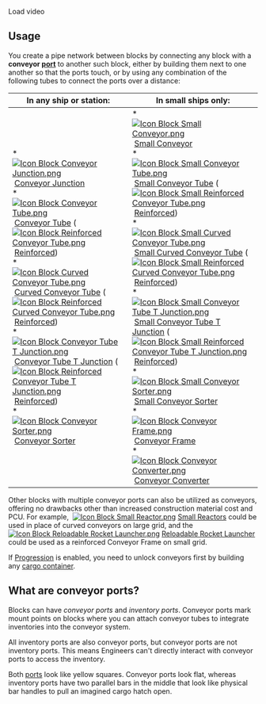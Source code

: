 Load video

## Usage

You create a pipe network between blocks by connecting any block with a **conveyor [port](https://spaceengineers.wiki.gg/wiki/Port "Port")** to another such block, either by building them next to one another so that the ports touch, or by using any combination of the following tubes to connect the ports over a distance:

| In any ship or station: | In small ships only: |
| --- | --- |
| *    [![Icon Block Conveyor Junction.png](https://spaceengineers.wiki.gg/images/thumb/c/c4/Icon_Block_Conveyor_Junction.png/21px-Icon_Block_Conveyor_Junction.png?500970)](https://spaceengineers.wiki.gg/wiki/Conveyor_Junction "Conveyor Junction") [Conveyor Junction](https://spaceengineers.wiki.gg/wiki/Conveyor_Junction "Conveyor Junction")<br>*    [![Icon Block Conveyor Tube.png](https://spaceengineers.wiki.gg/images/thumb/7/7c/Icon_Block_Conveyor_Tube.png/21px-Icon_Block_Conveyor_Tube.png?1768a0)](https://spaceengineers.wiki.gg/wiki/Conveyor_Tube "Conveyor Tube") [Conveyor Tube](https://spaceengineers.wiki.gg/wiki/Conveyor_Tube "Conveyor Tube") ( [![Icon Block Reinforced Conveyor Tube.png](https://spaceengineers.wiki.gg/images/thumb/4/47/Icon_Block_Reinforced_Conveyor_Tube.png/21px-Icon_Block_Reinforced_Conveyor_Tube.png?c2320d)](https://spaceengineers.wiki.gg/wiki/Reinforced_Conveyor_Tube "Reinforced Conveyor Tube") [Reinforced](https://spaceengineers.wiki.gg/wiki/Reinforced_Conveyor_Tube "Reinforced Conveyor Tube"))<br>*    [![Icon Block Curved Conveyor Tube.png](https://spaceengineers.wiki.gg/images/thumb/c/c0/Icon_Block_Curved_Conveyor_Tube.png/21px-Icon_Block_Curved_Conveyor_Tube.png?234f56)](https://spaceengineers.wiki.gg/wiki/Curved_Conveyor_Tube "Curved Conveyor Tube") [Curved Conveyor Tube](https://spaceengineers.wiki.gg/wiki/Curved_Conveyor_Tube "Curved Conveyor Tube") ( [![Icon Block Reinforced Curved Conveyor Tube.png](https://spaceengineers.wiki.gg/images/thumb/a/a4/Icon_Block_Reinforced_Curved_Conveyor_Tube.png/21px-Icon_Block_Reinforced_Curved_Conveyor_Tube.png?c2320d)](https://spaceengineers.wiki.gg/wiki/Reinforced_Curved_Conveyor_Tube "Reinforced Curved Conveyor Tube") [Reinforced](https://spaceengineers.wiki.gg/wiki/Reinforced_Curved_Conveyor_Tube "Reinforced Curved Conveyor Tube"))<br>*    [![Icon Block Conveyor Tube T Junction.png](https://spaceengineers.wiki.gg/images/thumb/1/1f/Icon_Block_Conveyor_Tube_T_Junction.png/21px-Icon_Block_Conveyor_Tube_T_Junction.png?463dca)](https://spaceengineers.wiki.gg/wiki/Conveyor_Tube_T_Junction "Conveyor Tube T Junction") [Conveyor Tube T Junction](https://spaceengineers.wiki.gg/wiki/Conveyor_Tube_T_Junction "Conveyor Tube T Junction") ( [![Icon Block Reinforced Conveyor Tube T Junction.png](https://spaceengineers.wiki.gg/images/thumb/c/c8/Icon_Block_Reinforced_Conveyor_Tube_T_Junction.png/21px-Icon_Block_Reinforced_Conveyor_Tube_T_Junction.png?c2320d)](https://spaceengineers.wiki.gg/wiki/Reinforced_Conveyor_Tube_T_Junction "Reinforced Conveyor Tube T Junction") [Reinforced](https://spaceengineers.wiki.gg/wiki/Reinforced_Conveyor_Tube_T_Junction "Reinforced Conveyor Tube T Junction"))<br>*    [![Icon Block Conveyor Sorter.png](https://spaceengineers.wiki.gg/images/thumb/d/db/Icon_Block_Conveyor_Sorter.png/21px-Icon_Block_Conveyor_Sorter.png?b0bfc9)](https://spaceengineers.wiki.gg/wiki/Conveyor_Sorter "Conveyor Sorter") [Conveyor Sorter](https://spaceengineers.wiki.gg/wiki/Conveyor_Sorter "Conveyor Sorter") | *    [![Icon Block Small Conveyor.png](https://spaceengineers.wiki.gg/images/thumb/5/55/Icon_Block_Small_Conveyor.png/21px-Icon_Block_Small_Conveyor.png?5ad936)](https://spaceengineers.wiki.gg/wiki/Small_Conveyor "Small Conveyor") [Small Conveyor](https://spaceengineers.wiki.gg/wiki/Small_Conveyor "Small Conveyor")<br>*    [![Icon Block Small Conveyor Tube.png](https://spaceengineers.wiki.gg/images/thumb/4/46/Icon_Block_Small_Conveyor_Tube.png/21px-Icon_Block_Small_Conveyor_Tube.png?ef4a6f)](https://spaceengineers.wiki.gg/wiki/Small_Conveyor_Tube "Small Conveyor Tube") [Small Conveyor Tube](https://spaceengineers.wiki.gg/wiki/Small_Conveyor_Tube "Small Conveyor Tube") ( [![Icon Block Small Reinforced Conveyor Tube.png](https://spaceengineers.wiki.gg/images/thumb/4/40/Icon_Block_Small_Reinforced_Conveyor_Tube.png/21px-Icon_Block_Small_Reinforced_Conveyor_Tube.png?c2320d)](https://spaceengineers.wiki.gg/wiki/Small_Reinforced_Conveyor_Tube "Small Reinforced Conveyor Tube") [Reinforced](https://spaceengineers.wiki.gg/wiki/Small_Reinforced_Conveyor_Tube "Small Reinforced Conveyor Tube"))<br>*    [![Icon Block Small Curved Conveyor Tube.png](https://spaceengineers.wiki.gg/images/thumb/f/f7/Icon_Block_Small_Curved_Conveyor_Tube.png/21px-Icon_Block_Small_Curved_Conveyor_Tube.png?8cfc09)](https://spaceengineers.wiki.gg/wiki/Small_Curved_Conveyor_Tube "Small Curved Conveyor Tube") [Small Curved Conveyor Tube](https://spaceengineers.wiki.gg/wiki/Small_Curved_Conveyor_Tube "Small Curved Conveyor Tube") ( [![Icon Block Small Reinforced Curved Conveyor Tube.png](https://spaceengineers.wiki.gg/images/thumb/b/bc/Icon_Block_Small_Reinforced_Curved_Conveyor_Tube.png/21px-Icon_Block_Small_Reinforced_Curved_Conveyor_Tube.png?c2320d)](https://spaceengineers.wiki.gg/wiki/Small_Reinforced_Curved_Conveyor_Tube "Small Reinforced Curved Conveyor Tube") [Reinforced](https://spaceengineers.wiki.gg/wiki/Small_Reinforced_Curved_Conveyor_Tube "Small Reinforced Curved Conveyor Tube"))<br>*    [![Icon Block Small Conveyor Tube T Junction.png](https://spaceengineers.wiki.gg/images/thumb/2/29/Icon_Block_Small_Conveyor_Tube_T_Junction.png/21px-Icon_Block_Small_Conveyor_Tube_T_Junction.png?f84fb4)](https://spaceengineers.wiki.gg/wiki/Small_Conveyor_Tube_T_Junction "Small Conveyor Tube T Junction") [Small Conveyor Tube T Junction](https://spaceengineers.wiki.gg/wiki/Small_Conveyor_Tube_T_Junction "Small Conveyor Tube T Junction") ( [![Icon Block Small Reinforced Conveyor Tube T Junction.png](https://spaceengineers.wiki.gg/images/thumb/0/0d/Icon_Block_Small_Reinforced_Conveyor_Tube_T_Junction.png/21px-Icon_Block_Small_Reinforced_Conveyor_Tube_T_Junction.png?c2320d)](https://spaceengineers.wiki.gg/wiki/Small_Reinforced_Conveyor_Tube_T_Junction "Small Reinforced Conveyor Tube T Junction") [Reinforced](https://spaceengineers.wiki.gg/wiki/Small_Reinforced_Conveyor_Tube_T_Junction "Small Reinforced Conveyor Tube T Junction"))<br>*    [![Icon Block Small Conveyor Sorter.png](https://spaceengineers.wiki.gg/images/thumb/f/f7/Icon_Block_Small_Conveyor_Sorter.png/21px-Icon_Block_Small_Conveyor_Sorter.png?905995)](https://spaceengineers.wiki.gg/wiki/Small_Conveyor_Sorter "Small Conveyor Sorter") [Small Conveyor Sorter](https://spaceengineers.wiki.gg/wiki/Small_Conveyor_Sorter "Small Conveyor Sorter")<br>*    [![Icon Block Conveyor Frame.png](https://spaceengineers.wiki.gg/images/thumb/3/39/Icon_Block_Conveyor_Frame.png/21px-Icon_Block_Conveyor_Frame.png?2921e5)](https://spaceengineers.wiki.gg/wiki/Conveyor_Frame "Conveyor Frame") [Conveyor Frame](https://spaceengineers.wiki.gg/wiki/Conveyor_Frame "Conveyor Frame")<br>*    [![Icon Block Conveyor Converter.png](https://spaceengineers.wiki.gg/images/thumb/f/f6/Icon_Block_Conveyor_Converter.png/21px-Icon_Block_Conveyor_Converter.png?e0ddc1)](https://spaceengineers.wiki.gg/wiki/Conveyor_Converter "Conveyor Converter") [Conveyor Converter](https://spaceengineers.wiki.gg/wiki/Conveyor_Converter "Conveyor Converter") |

Other blocks with multiple conveyor ports can also be utilized as conveyors, offering no drawbacks other than increased construction material cost and PCU. For example,  [![Icon Block Small Reactor.png](https://spaceengineers.wiki.gg/images/thumb/2/23/Icon_Block_Small_Reactor.png/21px-Icon_Block_Small_Reactor.png?64124d)](https://spaceengineers.wiki.gg/wiki/Small_Reactor "Small Reactor") [Small Reactors](https://spaceengineers.wiki.gg/wiki/Small_Reactor "Small Reactor") could be used in place of curved conveyors on large grid, and the  [![Icon Block Reloadable Rocket Launcher.png](https://spaceengineers.wiki.gg/images/thumb/6/66/Icon_Block_Reloadable_Rocket_Launcher.png/21px-Icon_Block_Reloadable_Rocket_Launcher.png?c738bc)](https://spaceengineers.wiki.gg/wiki/Reloadable_Rocket_Launcher "Reloadable Rocket Launcher") [Reloadable Rocket Launcher](https://spaceengineers.wiki.gg/wiki/Reloadable_Rocket_Launcher "Reloadable Rocket Launcher") could be used as a reinforced Conveyor Frame on small grid.

If [Progression](https://spaceengineers.wiki.gg/wiki/Progression "Progression") is enabled, you need to unlock conveyors first by building any [cargo container](https://spaceengineers.wiki.gg/wiki/Cargo_Container "Cargo Container").

## What are conveyor ports?

Blocks can have _conveyor ports_ and _inventory ports_. Conveyor ports mark mount points on blocks where you can attach conveyor tubes to integrate inventories into the conveyor system.

All inventory ports are also conveyor ports, but conveyor ports are not inventory ports. This means Engineers can't directly interact with conveyor ports to access the inventory.

Both [ports](https://spaceengineers.wiki.gg/wiki/Port "Port") look like yellow squares. Conveyor ports look flat, whereas inventory ports have two parallel bars in the middle that look like physical bar handles to pull an imagined cargo hatch open.
